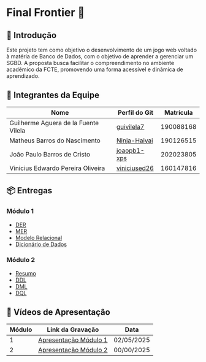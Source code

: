 # Final Frontier 👾

## 📖 Introdução

Este projeto tem como objetivo o desenvolvimento de um jogo web voltado à matéria de Banco de Dados, com o objetivo de aprender a gerenciar um SGBD. A proposta busca facilitar o compreendimento no ambiente acadêmico da FCTE, promovendo uma forma acessível e dinâmica de aprendizado.

## 👥 Integrantes da Equipe

| Nome                                   | Perfil do Git     | Matrícula   |
|----------------------------------------|-------------------|-------------|
| Guilherme Aguera de la Fuente Vilela   | [guivilela7](https://github.com/guivilela7)   | 190088168   |
| Matheus Barros do Nascimento           | [Ninja-Haiyai](https://github.com/Ninja-Haiyai) | 190126515   |
| João Paulo Barros de Cristo            | [joaopb1-xps](https://github.com/joaopb1-xps) | 202023805   |
| Vinicius Edwardo Pereira Oliveira      | [viniciused26](https://github.com/viniciused26) | 160147816   |

## 📦 Entregas

### Módulo 1

- [DER](Entrega%201/DER.png)
- [MER](Entrega%201/MER.md)
- [Modelo Relacional](Entrega%201/ModeloRelacional.png)
- [Dicionário de Dados](Entrega%201/Dicionário.md)

### Módulo 2

- [Resumo](Entrega%202\sobre.md)
- [DDL](Entrega%202\DDL.sql)
- [DML](Entrega%202\DML.sql)
- [DQL](Entrega%202\DQL.sql)

## 🎥 Vídeos de Apresentação

| Módulo | Link da Gravação           | Data       |
|--------|-----------------------------|------------|
| 1      | [Apresentação Módulo 1](Entrega%201/Video_Entrega_1.mp4)  | 02/05/2025 |
| 2      | [Apresentação Módulo 2]()| 00/00/2025|
